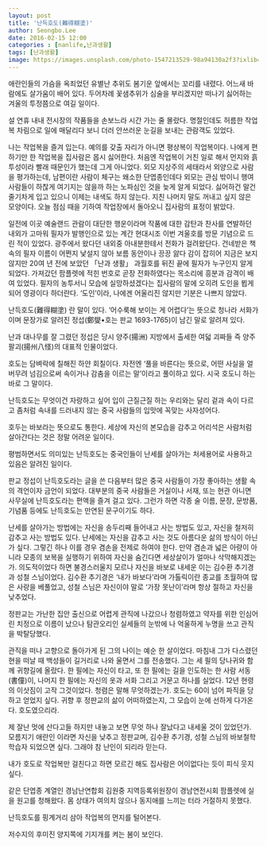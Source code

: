 ```yaml
---
layout: post
title: '난득호도(難得糊塗)'
author: Seongbo.Lee
date: 2016-02-15 12:00
categories : [nanlife,난과생활]
tags: [난과생활]
image: https://images.unsplash.com/photo-1547213529-98a94130a2f3?ixlib=rb-1.2.1&ixid=eyJhcHBfaWQiOjEyMDd9&auto=format&fit=crop&w=960&q=70
---
```


애란인들의 가슴을 옥죄었던 유별난 추위도 봄기운 앞에서는 꼬리를 내렸다. 어느새 바람에도 살가움이 배어 있다. 두어차례 꽃샘추위가 심술을 부리겠지만 떠나기 싫어하는 겨울의 투정쯤으로 여길 일이다. 

설 연휴 내내 전시장의 작품들을 손보느라 시간 가는 줄 몰랐다. 명절인데도 허름한 작업복 차림으로 일에 매달리다 보니 더러 안쓰러운 눈길을 보내는 관람객도 있었다. 

나는 작업복을 즐겨 입는다. 예의를 갖출 자리가 아니면 평상복이 작업복이다. 나에게 편하기만 한 작업복을 집사람은 몹시 싫어한다. 처음엔 작업복이 거친 일로 해서 먼지와 흙투성이라 빨래 때문인가 했는데 그게 아니었다. 외모 지상주의 세태라서 외양으로 사람을 평가하는데, 남편이란 사람이 체구는 왜소한 단엽종인데다 외모는 관심 밖이니 행여 사람들이 하찮게 여기지는 않을까 하는 노파심인 것을 늦게 알게 되었다. 싫어하건 말건 줄기차게 입고 있으니 이제는 내색도 하지 않는다. 지친 나머지 말도 꺼내고 싶지 않은 모양이다.
오늘 점심 때을 기하여 작업장에서 돌아오니 집사람의 표정이 밝았다.

일전에 이곳 예술랜드 관람이 대단한 행운이라며 작품에 대한 감탄과 찬사를 연발하던 내외가 고마워 필자가 발행인으로 있는 계간 현대시조 이번 겨울호를 방문 기념으로 드린 적이 있었다. 광주에서 왔다던 내외중 아내분한테서 전화가 걸려왔단다. 건네받은 책 속의 필자 이름이 어쩐지 낯설지 않아 보름 동안이나 끙끙 앓다 감이 잡히어 지금은 보지 않지만 20여 년 전에 보았던 「난과 생활」 과월호를 뒤진 끝에 필자가 누구인지 알게 되었다. 가져갔던 팜플렛에 적힌 번호로 곧장 전화하였다는 목소리에 흥분과 감격이 배여 있었다. 필자의 농투서니 모습에 실망하셨겠다는 집사람의 말에 오히려 도인을 뵙게 되어 영광이다 하더란다.
‘도인’이라, 나에겐 어울리진 않지만 기분은 나쁘지 않았다. 

난득호도(難得糊塗) 란 말이 있다. ‘어수룩해 보이는 게 어렵다’는 뜻으로 청나라 서화가이며 문장가로 알려진 정섭(鄭燮•호는 판교 1693-1765)이 남긴 말로 알려져 있다. 

난과 대나무를 잘 그렸던 정섭은 당시 양주(揚洲) 지방에서 출세한 여덟 괴짜들 즉 양주팔괴(揚州八怪)의 대표적 인물이었다. 

호도는 담벼락에 칠해진 하얀 회칠이다. 자전엔 ‘풀을 바른다는 뜻으로, 어떤 사실을 얼버무려 넘김으로써 속이거나 감춤을 이르는 말’이라고 풀이하고 있다. 시국 호도니 하는 바로 그 말이다. 

난득호도는 무엇이건 자랑하고 싶어 입이 근질근질 하는 우리와는 달리 겉과 속이 다르고 좀처럼 속내를 드러내지 않는 중국 사람들의 입맛에 꼭맞는 사자성어다. 

호두는 바보라는 뜻으로도 통한다. 세상에 자신의 본모습을 감추고 어리석은 사람처럼 살아간다는 것은 정말 어려운 일이다. 

평범하면서도 의미있는 난득호도는 중국인들이 난세를 살아가는 처세용어로 사용하고 있음은 알려진 일이다. 

판교 정섭이 난득호도라는 글을 쓴 다음부터 많은 중국 사람들이 가장 좋아하는 생활 속의 격언이자 금언이 되었다. 대부분의 중국 사람들은 거실이나 서재, 또는 현관 아니면 사무실에 난득호도라는 편액을 즐겨 걸고 있다. 그런가 하면 각종 술 이름, 문장, 문방품, 기념품 등에도 난득호도는 만연된 문구이기도 하다. 

난세를 살아가는 방법에는 자신을 송두리째 들어내고 사는 방법도 있고, 자신을 철저히 감추고 사는 방법도 있다. 난세에는 자신을 감추고 사는 것도 아름다운 삶의 방식이 아닌가 싶다. 그렇긴 하나 이를 경우 겸손을 전제로 하여야 한다. 만약 겸손과 넓은 아량이 아니라 모종의 보복을 실행하기 위하여 자신을 숨긴다면 세상살이가 얼마나 삭막해지겠는가. 
의도적이었다 하면 불경스러울지 모르나 자신을 바보로 내세운 이는 김수환 추기경과 성철 스님이었다. 김수환 추기경은 ‘내가 바보다’라며 가톨릭이란 종교를 초월하여  많은 사랑을 베풀었고, 성철 스님은 자신이야 말로 ‘가장 못난이’라며 항상 절하고 자신을 낮추었다. 

정판교는 가난한 집안 출신으로 어렵게 관직에 나갔으나 청렴하였고 약자를 위한 인심어린 치정으로 이름이 났으나 탐관오리인 실세들의 눈밖에 나 억울하게 누명을 쓰고 관직을 박탈당했다. 

관직을 떠나 고향으로 돌아가게 된 그의 나이는 예순 한 살이었다. 마침내 그가 다스렸던 현을 떠날 때 백성들이 길거리로 나와 울면서 그를 전송했다. 그는 세 필의 당나귀와 함께 귀향길에 올랐다. 한 필에는 자신이 타고, 또 한 필에는 길을 인도하는 한 사람 서동(書僮)이, 나머지 한 필에는 자신의 옷과 서화 그리고 거문고 하나를 실었다. 12년 현령의 이삿짐이 고작 그것이었다. 청렴은 말해 무엇하겠는가.
호도는 60이 넘어 파직을 당하고 얻었지 싶다. 귀향 후 정판교의 삶이 어떠하였는지, 그 모습이 눈에 선하게 다가온다. 호도였으리라. 

제 잘난 멋에 산다고들 하지만 내놓고 보면 무엇 하나 잘났다고 내세울    것이 있었던가. 모름지기 애란인 이라면 자신을 낮추고 정판교며, 김수환 추기경, 성철 스님의 바보철학 학습자 되었으면 싶다. 그래야 참 난인이 되리라 믿는다.

내가 호도로 작업복만 걸친다고 하면 모르긴 해도 집사람은 어이없다는 듯이 피식 웃지 싶다. 

같은 단엽종 계열인 경남난연합회 김원중 지역등록위원장이 경남연전시회 팜플렛에 실을 원고를 청해왔다. 몸 상태가 여의치 않으나 동지애를 느끼는 터라 거절하지 못했다.

난득호도를 핑계거리 삼아 작업복의 먼지를 털어본다. 

저수지의 후미진 양지쪽에 기지개를 켜는 봄이 보인다.     
 